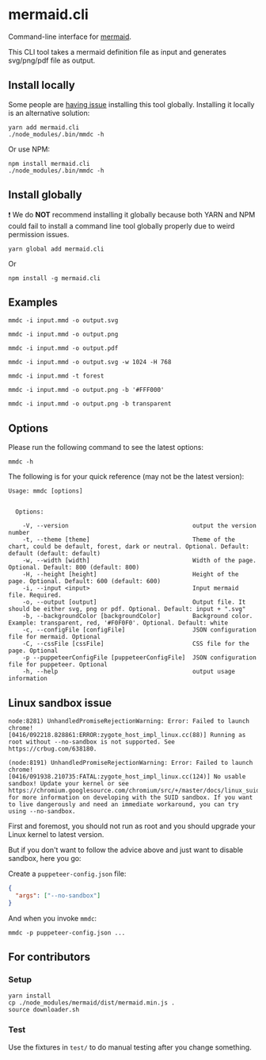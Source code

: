 # mermaid.cli

Command-line interface for [mermaid](https://mermaidjs.github.io/).

This CLI tool takes a mermaid definition file as input and generates svg/png/pdf file as output.


## Install locally

Some people are [having issue](https://github.com/mermaidjs/mermaid.cli/issues/15) installing this tool globally. Installing it locally is an alternative solution:

```
yarn add mermaid.cli
./node_modules/.bin/mmdc -h
```

Or use NPM:

```
npm install mermaid.cli
./node_modules/.bin/mmdc -h
```


## Install globally

❗️ We do **NOT** recommend installing it globally because both YARN and NPM could fail to install a command line tool globally properly due to weird permission issues.

```
yarn global add mermaid.cli
```

 Or

```
npm install -g mermaid.cli
```


## Examples

```
mmdc -i input.mmd -o output.svg
```

```
mmdc -i input.mmd -o output.png
```

```
mmdc -i input.mmd -o output.pdf
```

```
mmdc -i input.mmd -o output.svg -w 1024 -H 768
```

```
mmdc -i input.mmd -t forest
```

```
mmdc -i input.mmd -o output.png -b '#FFF000'
```

```
mmdc -i input.mmd -o output.png -b transparent
```


## Options

Please run the following command to see the latest options:

```
mmdc -h
```

The following is for your quick reference (may not be the latest version):

```
Usage: mmdc [options]


  Options:

    -V, --version                                   output the version number
    -t, --theme [theme]                             Theme of the chart, could be default, forest, dark or neutral. Optional. Default: default (default: default)
    -w, --width [width]                             Width of the page. Optional. Default: 800 (default: 800)
    -H, --height [height]                           Height of the page. Optional. Default: 600 (default: 600)
    -i, --input <input>                             Input mermaid file. Required.
    -o, --output [output]                           Output file. It should be either svg, png or pdf. Optional. Default: input + ".svg"
    -b, --backgroundColor [backgroundColor]         Background color. Example: transparent, red, '#F0F0F0'. Optional. Default: white
    -c, --configFile [configFile]                   JSON configuration file for mermaid. Optional
    -C, --cssFile [cssFile]                         CSS file for the page. Optional
    -p --puppeteerConfigFile [puppeteerConfigFile]  JSON configuration file for puppeteer. Optional
    -h, --help                                      output usage information
```


## Linux sandbox issue

```
node:8281) UnhandledPromiseRejectionWarning: Error: Failed to launch chrome!
[0416/092218.828861:ERROR:zygote_host_impl_linux.cc(88)] Running as root without --no-sandbox is not supported. See https://crbug.com/638180.
```

```
(node:8191) UnhandledPromiseRejectionWarning: Error: Failed to launch chrome!
[0416/091938.210735:FATAL:zygote_host_impl_linux.cc(124)] No usable sandbox! Update your kernel or see https://chromium.googlesource.com/chromium/src/+/master/docs/linux_suid_sandbox_development.md for more information on developing with the SUID sandbox. If you want to live dangerously and need an immediate workaround, you can try using --no-sandbox.
```

First and foremost, you should not run as root and you should upgrade your Linux kernel to latest version.

But if you don't want to follow the advice above and just want to disable sandbox, here you go:

Create a `puppeteer-config.json` file:

```json
{
  "args": ["--no-sandbox"]
}
```

And when you invoke `mmdc`:

```
mmdc -p puppeteer-config.json ...
```


## For contributors

### Setup

    yarn install
    cp ./node_modules/mermaid/dist/mermaid.min.js .
    source downloader.sh


### Test

Use the fixtures in `test/` to do manual testing after you change something.
